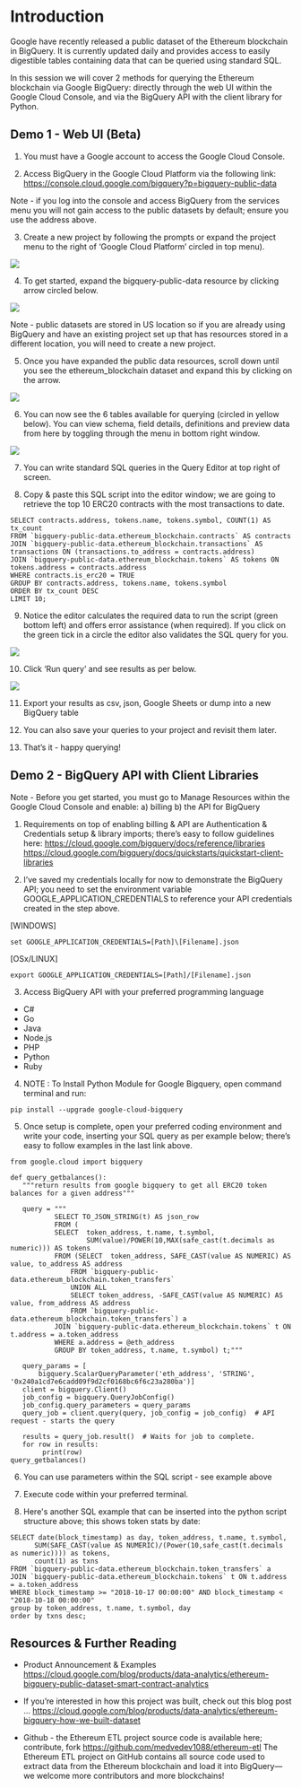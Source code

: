 # Introduction

Google have recently released a public dataset of the Ethereum blockchain in BigQuery.  It is currently updated daily and provides access to easily digestible tables containing data that can be queried using standard SQL.  

In this session we will cover 2 methods for querying the Ethereum blockchain via Google BigQuery: directly through the web UI within the Google Cloud Console, and via the BigQuery API with the client library for Python.

## Demo 1 - Web UI (Beta)

1. You must have a Google account to access the Google Cloud Console.

2. Access BigQuery in the Google Cloud Platform via the following link:
https://console.cloud.google.com/bigquery?p=bigquery-public-data

Note - if you log into the console and access BigQuery from the services menu you will not gain access to the public datasets by default; ensure you use the address above.

3. Create a new project by following the prompts or expand the project menu to the right of ‘Google Cloud Platform’ circled in top menu). 

![](images/1.png)

4. To get started, expand the bigquery-public-data resource by clicking arrow circled below.

![](images/2.png)

Note - public datasets are stored in US location so if you are already using BigQuery and have an existing project set up that has resources stored in a different location, you will need to create a new project.

5. Once you have expanded the public data resources, scroll down until you see the ethereum_blockchain dataset and expand this by clicking on the arrow.

![](images/3.png)

6. You can now see the 6 tables available for querying (circled in yellow below).  You can view schema, field details, definitions and preview data from here by toggling through the menu in bottom right window.

![](images/4.png)

7. You can write standard SQL queries in the Query Editor at top right of screen.

8. Copy & paste this SQL script into the editor window; we are going to retrieve the top 10 ERC20 contracts with the most transactions to date.

```
SELECT contracts.address, tokens.name, tokens.symbol, COUNT(1) AS tx_count
FROM `bigquery-public-data.ethereum_blockchain.contracts` AS contracts
JOIN `bigquery-public-data.ethereum_blockchain.transactions` AS transactions ON (transactions.to_address = contracts.address)
JOIN `bigquery-public-data.ethereum_blockchain.tokens` AS tokens ON tokens.address = contracts.address
WHERE contracts.is_erc20 = TRUE
GROUP BY contracts.address, tokens.name, tokens.symbol
ORDER BY tx_count DESC
LIMIT 10;
```

9. Notice the editor calculates the required data to run the script (green bottom left) and offers error assistance (when required). If you click on the green tick in a circle the editor also validates the SQL query for you.

![](images/5.png)

10. Click ‘Run query’ and see results as per below.

![](images/6.png)

11. Export your results as csv, json, Google Sheets or dump into a new BigQuery table

12. You can also save your queries to your project and revisit them later.  

13. That’s it - happy querying!


## Demo 2 - BigQuery API with Client Libraries

Note - Before you get started, you must go to Manage Resources within the Google Cloud Console and enable:
a) billing
b) the API for BigQuery

1. Requirements on top of enabling billing & API are Authentication & Credentials setup & library imports; there’s easy to follow guidelines here:
https://cloud.google.com/bigquery/docs/reference/libraries
https://cloud.google.com/bigquery/docs/quickstarts/quickstart-client-libraries

2. I’ve saved my credentials locally for now to demonstrate the BigQuery API; you need to set the environment variable GOOGLE_APPLICATION_CREDENTIALS to reference your API credentials created in the step above.

[WINDOWS]
```
set GOOGLE_APPLICATION_CREDENTIALS=[Path]\[Filename].json
```
[OSx/LINUX]
```
export GOOGLE_APPLICATION_CREDENTIALS=[Path]/[Filename].json
```
3. Access BigQuery API with your preferred programming language 
* C#
* Go
* Java
* Node.js
* PHP
* Python
* Ruby

4. NOTE : To Install Python Module for Google Bigquery, open command terminal and run:
```
pip install --upgrade google-cloud-bigquery
```

5. Once setup is complete, open your preferred coding environment and write your code, inserting your SQL query as per example below; there’s easy to follow examples in the last link above.
```
from google.cloud import bigquery

def query_getbalances():
   """return results from google bigquery to get all ERC20 token balances for a given address"""   
  
   query = """
           SELECT TO_JSON_STRING(t) AS json_row
           FROM (
           SELECT  token_address, t.name, t.symbol,
                   SUM(value)/POWER(10,MAX(safe_cast(t.decimals as numeric))) AS tokens
           FROM (SELECT  token_address, SAFE_CAST(value AS NUMERIC) AS value, to_address AS address
               FROM `bigquery-public-data.ethereum_blockchain.token_transfers`
               UNION ALL
               SELECT token_address, -SAFE_CAST(value AS NUMERIC) AS value, from_address AS address
               FROM `bigquery-public-data.ethereum_blockchain.token_transfers`) a
           JOIN `bigquery-public-data.ethereum_blockchain.tokens` t ON t.address = a.token_address
           WHERE a.address = @eth_address
           GROUP BY token_address, t.name, t.symbol) t;"""

   query_params = [
       bigquery.ScalarQueryParameter('eth_address', 'STRING', '0x240a1cd7e6cadd09f9d2cf0168bc6f6c23a280ba')]
   client = bigquery.Client()
   job_config = bigquery.QueryJobConfig()
   job_config.query_parameters = query_params
   query_job = client.query(query, job_config = job_config)  # API request - starts the query

   results = query_job.result()  # Waits for job to complete.
   for row in results:
        print(row)
query_getbalances()
```
6. You can use parameters within the SQL script - see example above

7. Execute code within your preferred terminal.

8. Here's another SQL example that can be inserted into the python script structure above; this shows token stats by date:
	
```
SELECT date(block_timestamp) as day, token_address, t.name, t.symbol,
      SUM(SAFE_CAST(value AS NUMERIC)/(Power(10,safe_cast(t.decimals as numeric)))) as tokens,
      count(1) as txns
FROM `bigquery-public-data.ethereum_blockchain.token_transfers` a
JOIN `bigquery-public-data.ethereum_blockchain.tokens` t ON t.address = a.token_address
WHERE block_timestamp >= "2018-10-17 00:00:00" AND block_timestamp < "2018-10-18 00:00:00" 
group by token_address, t.name, t.symbol, day
order by txns desc;
```

## Resources & Further Reading

* Product Announcement & Examples
https://cloud.google.com/blog/products/data-analytics/ethereum-bigquery-public-dataset-smart-contract-analytics

* If you’re interested in how this project was built, check out this blog post ...
https://cloud.google.com/blog/products/data-analytics/ethereum-bigquery-how-we-built-dataset

* Github - the Ethereum ETL project source code is available here; contribute, fork 
https://github.com/medvedev1088/ethereum-etl
The Ethereum ETL project on GitHub contains all source code used to extract data from the Ethereum blockchain and load it into BigQuery—we welcome more contributors and more blockchains! 



